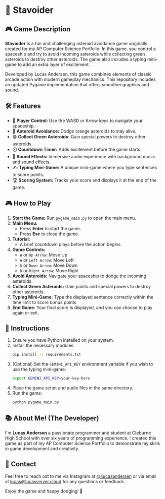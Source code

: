 
# 🚀 Stavoider

## 🎮 Game Description
**Stavoider** is a fun and challenging asteroid avoidance game originally created for my AP Computer Science Portfolio. In this game, you control a spaceship and try to avoid incoming asteroids while collecting green asteroids to destroy other asteroids. The game also includes a typing mini-game to add an extra layer of excitement. 

Developed by Lucas Andersen, this game combines elements of classic arcade action with modern gameplay mechanics.
This repository includes an updated Pygame implementation that offers smoother graphics and sound.

## 🛠️ Features
- 🚀 **Player Control:** Use the WASD or Arrow keys to navigate your spaceship.
- 🌟 **Asteroid Avoidance:** Dodge orange asteroids to stay alive.
- 🟢 **Collect Green Asteroids:** Gain special powers to destroy other asteroids.
- ⏲️ **Countdown Timer:** Adds excitement before the game starts.
- 🎵 **Sound Effects:** Immersive audio experience with background music and sound effects.
- ✍️ **Typing Mini-Game:** A unique mini-game where you type sentences to score points.
- 🏆 **Scoring System:** Tracks your score and displays it at the end of the game.

## 🎮 How to Play
1. **Start the Game:** Run `pygame_main.py` to open the main menu.
2. **Main Menu:**
   - Press **Enter** to start the game.
   - Press **Esc** to close the game.
3. **Tutorial:**
   - A brief countdown plays before the action begins.
4. **Game Controls:**
   - `W` or `Up Arrow`: Move Up
   - `A` or `Left Arrow`: Move Left
   - `S` or `Down Arrow`: Move Down
   - `D` or `Right Arrow`: Move Right
5. **Avoid Asteroids:** Navigate your spaceship to dodge the incoming asteroids.
6. **Collect Green Asteroids:** Gain points and special powers to destroy other asteroids.
7. **Typing Mini-Game:** Type the displayed sentence correctly within the time limit to score bonus points.
8. **End Game:** Your final score is displayed, and you can choose to play again or exit.

## 📜 Instructions
1. Ensure you have Python installed on your system.
2. Install the necessary modules:
   ```sh
   pip install -r requirements.txt
   ```
3. (Optional) Set the `GEMINI_API_KEY` environment variable if you wish to use the typing mini-game:
   ```sh
   export GEMINI_API_KEY=your-key-here
   ```
4. Place the game script and audio files in the same directory.
5. Run the game:
   ```sh
   python pygame_main.py
   ```
   
## 📚 About Me! (The Developer)
I'm **Lucas Andersen** a passionate programmer and student at Cleburne High School with over six years of programming experience. I created this game as part of my AP Computer Science Portfolio to demonstrate my skills in game development and creativity.

## 📧 Contact
Feel free to reach out to me via Instagram at [@llucasandersen](https://instagram.com/llucasandersen) or via email at [lucas@lucasserver.cloud](mailto:lucas@lucasserver.cloud) for any questions or feedback.

Enjoy the game and happy dodging! 🚀
